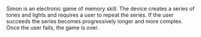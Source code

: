 Simon is an electronic game of memory skill.
The device creates a series of tones and lights and requires a user to repeat the series. 
If the user succeeds the series becomes progressively longer and more complex. Once the user fails, the game is over.
